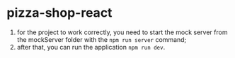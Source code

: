 # pizza-shop-react
1. for the project to work correctly, you need to start the mock server from the mockServer folder with the `npm run server` command;
2. after that, you can run the application `npm run dev`.